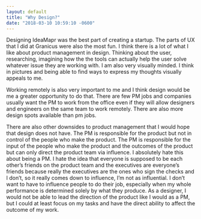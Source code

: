 ```yaml
---
layout: default
title: "Why Design?"
date: "2018-03-10 10:59:10 -0600"
---
```


Designing IdeaMapr was the best part of creating a startup. The parts of UX that I did at Granicus were also the most fun. I think there is a lot of what I like about product management in design. Thinking about the user, researching, imagining how the the tools can actually help the user solve whatever issue they are working with. I am also very visually minded. I think in pictures and being able to find ways to express my thoughts visually appeals to me.

Working remotely is also very important to me and I think design would be me a greater opportunity to do that. There are few PM jobs and companies usually want the PM to work from the office even if they will allow designers and engineers on the same team to work remotely. There are also more design spots available than pm jobs.

There are also other downsides to product management that I would hope that design does not have. The PM is responsible for the product but not in control of the people who make the product. The PM is responsible for the input of the people who make the product and the outcomes of the product but can only direct the product team via influence. I absolutely hate this about being a PM. I hate the idea that everyone is supposed to be each other’s friends on the product team and the executives are everyone’s friends because really the executives are the ones who sign the checks and I don’t, so it really comes down to influence, I’m not as influential. I don’t want to have to influence people to do their job, especially when my whole performance is determined solely by what they produce.
As a designer, I would not be able to lead the direction of the product like I would as a PM, but I could at least focus on my tasks and have the direct ability to affect the outcome of my work.
